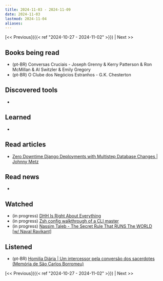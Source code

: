 ```yaml
---
title: 2024-11-03 - 2024-11-09
date: 2024-11-03
lastmod: 2024-11-04
aliases:
---
```


[<< Previous]({{< ref "2024-10-27 - 2024-11-02" >}}) | Next >>

## Books being read
- (pt-BR) Conversas Cruciais - Joseph Grenny & Kerry Patterson & Ron McMillan &
  Al Switzler & Emily Gregory
- (pt-BR) O Clube dos Negócios Estranhos - G.K. Chesterton

## Discovered tools
-

## Learned
-

## Read articles
- [Zero Downtime Django Deployments with Multistep Database Changes | Johnny Metz](https://johnnymetz.com/posts/multistep-database-changes)

## Read news
-

## Watched
- (in progress) [DHH Is Right About Everything](https://www.youtube.com/watch?v=mTa2d3OLXhg)
- (in progress) [Zsh config walkthrough of a CLI master](https://www.youtube.com/watch?v=3rCljrDfZ3Y)
- (in progress) [Nassim Taleb - The Secret Rule That RUNS The WORLD [w/ Naval Ravikant]](https://www.youtube.com/watch?v=MwlW2aamDFc)

## Listened
- (pt-BR) [Homilia Diária | Um intercessor pela conversão dos sacerdotes (Memória de São Carlos Borromeu)](https://www.youtube.com/watch?v=TJHRCFNtekY)

[<< Previous]({{< ref "2024-10-27 - 2024-11-02" >}}) | Next >>
